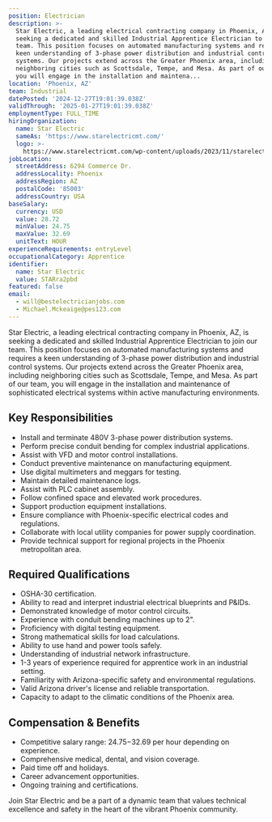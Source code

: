 ```yaml
---
position: Electrician
description: >-
  Star Electric, a leading electrical contracting company in Phoenix, AZ, is
  seeking a dedicated and skilled Industrial Apprentice Electrician to join our
  team. This position focuses on automated manufacturing systems and requires a
  keen understanding of 3-phase power distribution and industrial control
  systems. Our projects extend across the Greater Phoenix area, including
  neighboring cities such as Scottsdale, Tempe, and Mesa. As part of our team,
  you will engage in the installation and maintena...
location: 'Phoenix, AZ'
team: Industrial
datePosted: '2024-12-27T19:01:39.038Z'
validThrough: '2025-01-27T19:01:39.038Z'
employmentType: FULL_TIME
hiringOrganization:
  name: Star Electric
  sameAs: 'https://www.starelectricmt.com/'
  logo: >-
    https://www.starelectricmt.com/wp-content/uploads/2023/11/starelectric-favicon-black-and-white.svg
jobLocation:
  streetAddress: 6294 Commerce Dr.
  addressLocality: Phoenix
  addressRegion: AZ
  postalCode: '85003'
  addressCountry: USA
baseSalary:
  currency: USD
  value: 28.72
  minValue: 24.75
  maxValue: 32.69
  unitText: HOUR
experienceRequirements: entryLevel
occupationalCategory: Apprentice
identifier:
  name: Star Electric
  value: STARra2pbd
featured: false
email:
  - will@bestelectricianjobs.com
  - Michael.Mckeaige@pes123.com
---
```




Star Electric, a leading electrical contracting company in Phoenix, AZ, is seeking a dedicated and skilled Industrial Apprentice Electrician to join our team. This position focuses on automated manufacturing systems and requires a keen understanding of 3-phase power distribution and industrial control systems. Our projects extend across the Greater Phoenix area, including neighboring cities such as Scottsdale, Tempe, and Mesa. As part of our team, you will engage in the installation and maintenance of sophisticated electrical systems within active manufacturing environments. 

## Key Responsibilities

- Install and terminate 480V 3-phase power distribution systems.
- Perform precise conduit bending for complex industrial applications.
- Assist with VFD and motor control installations.
- Conduct preventive maintenance on manufacturing equipment.
- Use digital multimeters and meggars for testing.
- Maintain detailed maintenance logs.
- Assist with PLC cabinet assembly.
- Follow confined space and elevated work procedures.
- Support production equipment installations.
- Ensure compliance with Phoenix-specific electrical codes and regulations.
- Collaborate with local utility companies for power supply coordination.
- Provide technical support for regional projects in the Phoenix metropolitan area.

## Required Qualifications

- OSHA-30 certification.
- Ability to read and interpret industrial electrical blueprints and P&IDs.
- Demonstrated knowledge of motor control circuits.
- Experience with conduit bending machines up to 2".
- Proficiency with digital testing equipment.
- Strong mathematical skills for load calculations.
- Ability to use hand and power tools safely.
- Understanding of industrial network infrastructure.
- 1-3 years of experience required for apprentice work in an industrial setting.
- Familiarity with Arizona-specific safety and environmental regulations.
- Valid Arizona driver's license and reliable transportation.
- Capacity to adapt to the climatic conditions of the Phoenix area.

## Compensation & Benefits

- Competitive salary range: $24.75-$32.69 per hour depending on experience.
- Comprehensive medical, dental, and vision coverage.
- Paid time off and holidays.
- Career advancement opportunities.
- Ongoing training and certifications. 

Join Star Electric and be a part of a dynamic team that values technical excellence and safety in the heart of the vibrant Phoenix community.
